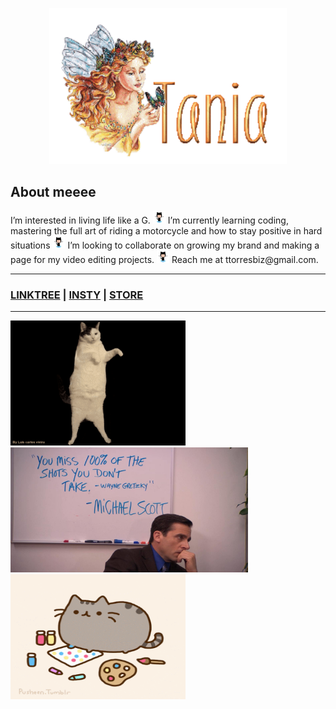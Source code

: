 <p align="center">
  <img width="380" height="250" src="name-graphics-tania-882855.gif">
</p>

## About meeee ##
<p align= "left"
<img src="octocat-wave-dribbble.gif" width="20" height="20"> 
I’m interested in living life like a G.
<img src="octocat-wave-dribbble.gif" width="20" height="20"> 
I’m currently learning coding, mastering the full art of riding a motorcycle and how to stay positive in hard situations
<img src="octocat-wave-dribbble.gif" width="20" height="20"> 
I’m looking to collaborate on growing my brand and making a page for my video editing projects. 
<img src="octocat-wave-dribbble.gif" width="20" height="20"> 
Reach me at ttorresbiz@gmail.com.
  </p>

-----------------------
### [LINKTREE](https://linktr.ee/helloitstania) | [INSTY](https://instagram.com/myfriendtania) | [STORE](https://feelyclub.com) ### 
-----------------------

<img src="./cat-wink.gif" width="280" height="200"> <img src="./michael-scott.png" width="380" height="200"> <img src="giphy.gif" width="280" height="200">


<!----------------------------------------- COMMENTED OUT ITEMS ------------------------------------->

<!---- ![cat_wink](./cat-wink.gif) ---->

<!--- ![michael scott](./michael-scott.png) --->

<!---
myfriendtania/myfriendtania is a ✨ special ✨ repository because its my `README.md` (this file) appears on your GitHub profile.
You can click the Preview link to take a look at your changes.
--->
